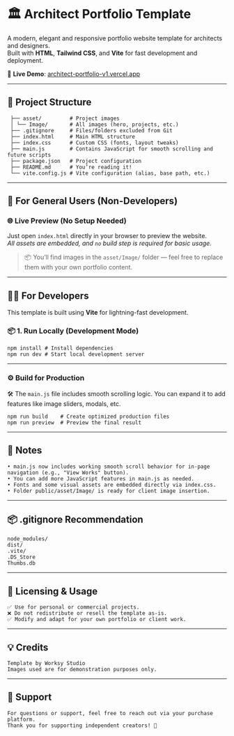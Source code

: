 # 🏛️ Architect Portfolio Template

A modern, elegant and responsive portfolio website template for architects and designers.  
Built with **HTML**, **Tailwind CSS**, and **Vite** for fast development and deployment.


🔗 **Live Demo**: [architect-portfolio-v1.vercel.app](https://architect-portfolio-v1.vercel.app)

---

## 📁 Project Structure
```
 ├── asset/         # Project images 
 │ └── Image/       # All images (hero, projects, etc.)
 ├── .gitignore     # Files/folders excluded from Git
 ├── index.html     # Main HTML structure
 ├── index.css      # Custom CSS (fonts, layout tweaks)
 ├── main.js        # Contains JavaScript for smooth scrolling and future scripts
 ├── package.json   # Project configuration
 ├── README.md      # You’re reading it!
 └── vite.config.js # Vite configuration (alias, base path, etc.)
```

---

## 👤 For General Users (Non-Developers)


### 🌐 Live Preview (No Setup Needed)

Just open `index.html` directly in your browser to preview the website.  
*All assets are embedded, and <code>no</code> build step is required for basic usage.*

> 📦 You’ll find images in the `asset/Image/` folder — feel free to replace them with your own portfolio content.

---

## 👩‍💻 For Developers

This template is built using **Vite** for lightning-fast development.

### 📦 1. Run Locally (Development Mode)

```
npm install # Install dependencies
npm run dev # Start local development server
```

---

### ⚙️ Build for Production

🛠️ The `main.js` file includes smooth scrolling logic. You can expand it to add features like image sliders, modals, etc.

```
npm run build    # Create optimized production files
npm run preview  # Preview the final result
```

---

## 🧠 Notes
```
• main.js now includes working smooth scroll behavior for in-page navigation (e.g., "View Works" button).
• You can add more JavaScript features in main.js as needed.
• Fonts and some visual assets are embedded directly via index.css.
• Folder public/asset/Image/ is ready for client image insertion.
```

---

## 📦 .gitignore Recommendation
```
node_modules/
dist/
.vite/
.DS_Store
Thumbs.db
```

---

## 💼 Licensing & Usage
```
✅ Use for personal or commercial projects.
❌ Do not redistribute or resell the template as-is.
✅ Modify and adapt for your own portfolio or client work.
```

---

## 💡 Credits
```
Template by Worksy Studio
Images used are for demonstration purposes only.
```

---

## 📩 Support
```
For questions or support, feel free to reach out via your purchase platform.
Thank you for supporting independent creators! 🙏
```

